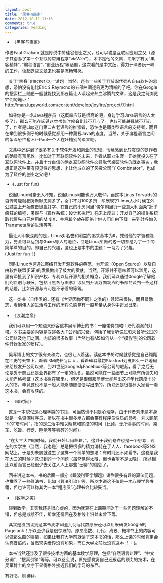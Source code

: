 ```yaml
---
layout: post
title: "黑客与画家"
date: 2012-10-11 11:16
comments: true
categories: Reading
---
```


* 《黑客与画家》

作者Paul Graham 就是传说中的硅谷创业之父，也可以说是互联网应用之父（源于其创办了第一个互联网应用程序“viaWeb”）。本书是他的文集，汇聚了有关“黑客精神“、”编程语言“、”创业历程“等话题，这次看的是中文版，得力于译者阮一峰的工作，读起这些文章来也甚是流畅带感。

   关于“黑客”(Hacker)这一话题，当然，还有一些关于开放源代码和自由软件的思想，恐怕没有能比Eric S.Raymond的五部曲阐述的更为清晰的了吧。你在Google的搜索栏上随便一艘就能找到那五篇让人读起来热血沸腾的文章，这是我之前浏览它们的地址：http://man.lupaworld.com/content/develop/joyfire/project/7.html

   如果你是一名Java程序员（这概率应该是很高的吧，身边学习Java语言的人太多了），那么可能在阅读这本书的时候会比较不开心了，也有可能越看越不开心了，作者是Lisp这门第二古老语言的推崇者，恐怕也是弱类型语言的支持者，而且在举到很多例子的时候感觉都用一种蔑视Java的态度。当然，关于编程语言之间的争斗恐怕也不止Paul一个人在吐槽别的语言吧。

   文集中还讲到了很多有关于软件开发和创业的思想，令我感到比较震惊的是作者的确很有预见性。比如对于互联网软件的未来，作者从职业生涯一开始就投入在了互联网软件上，并且十分自信的确定互联网软件必将取代桌面软件的既定事实；我想正是这种带有预见性的思想，才让他成立的了风投公司“Y Combinator”，也成为了硅谷的创业之父吧！



* 《Just for fun》

   说起Linux可能无人不知，说起Linus可能也万人敬仰，而这本Linus Torvalds的自传可能就相对默默无闻多了，全书不过100多页，却展现了Linus从小时候在外公膝盖上开始敲击键盘打字、在自己的小房间里“偶尔朝里扔一些意大利面条”近乎疯狂的编程、暑假与《操作系统：设计和执行》在床上度过；开发自己的操作系统取代原先自己使用的MINIX，并将其个放在网络上供人们自由下载；来到硅谷加入Transmeta后的生活等等。

   最让人印象深刻的是，Linus对名誉和利益的追求基本为0，凭借他的才智和能力，完全可以达到与Gates等人的地位，但是Linus所做的这一切都是为了一个简简单单的目的，即自己的兴趣，这也正是本书的主题：一切为了兴趣。(Just for fun！)

   同时Linux也是通过网络开发开源软件的典范，为开源（Open Source）以及自由软件联盟(FSF)的发展做出了极大的贡献。当然，开源并不意味着可以滥用，这里有牵扯到了知识产权、专利以及开源的相关概念，我们可以通过Google了解他们的区别与联系。包括《黑客与画家》涉及到开源方面观点的书都会谈到一些这样的话题，比如开源与专利是不矛盾的等等。

   这一类书（自传类的，还有《世界因你不同》之类的）读起来很快，而且很励志，看到伟人的生活与工作的历程总感觉有一股热量从身体中迸发出来。



* 《浪潮之巅》

   我们可以用一个短语来形容这本吴军博士的书：一座带你领略IT现代浪潮的灯塔。本书主要的内容是叙述各大IT公司的兴衰，包括了我曾听说过和未曾听说过的公司以及他们之间、内部的很多故事（当然也有MS如何从一个“模仿”别的公司软件开始发家的历程）。

   吴军博士的文字很有亲和力，也很让人着迷。读这本书的时候就感觉是自己翱翔在IT史的天空上，看着IBM成长为巨人，看着硅谷最初Stanford划出那么一块地用来给校友开公司以来、到21世纪Google与Facebook等公司的崛起，看了之后无论是对于商业还是业界都有了一定的认识。虽然可能在一些细节上可能有所偏失和未能严格考证（这本书烂在哪里），但还是很佩服吴博士能写出这样年代跨度十分大的书，毕竟这也不是一般人能够随随便便写出来的。所以还是很推荐大家看一看这本书，会有收获的。



* 《暗时间》

   这是一本貌似是心理学类的书籍，可当然也不只是心理学，由于作者刘未鹏本身就是一名资深程序员，所以在书中很多地方都会带有程序员性质的思考。刘未鹏笔下的“暗时间”，指的是生活中难以察觉和掌控的时间（比如，无所事事的时间，乘车、吃饭、行走、睡觉等等零碎的时间）。

   “在大三大四的时候，我就开始只用邮箱。”，这对于我们也许也是一个思考，现在的大学生（当然，我也是）总是把很多的精力消耗在了人人、facebook等SNS网站上，于是刘未鹏就滋生了这样一个简单的想法：有时间还不如看书。这也是我在大三的时候才意识到的一个问题（虽然觉得太晚，但也希望不是太晚），所以相比以前而言已经很少去关注人人上那些“无聊”的信息了。

   回来讲这本书，书的后面一部分《跟波利亚学解题》讲到很多有趣的算法问题，也推荐了一些算法书，比如《算法引论》等，所以才说这不仅是一本心理学的书籍，但也许可以称其为一本“程序员”心理书会比较妥当。



* 《数学之美》

   谈到数学，其实我还是很心虚的，因为就算在上课期间对于一些问题理解的不错，但总是成绩不佳，所幸还徘徊在及格线上沿处未曾下落。

   其实是直到读到这本书我才知道几何与代数原来还可以用来研发Google的Pagerank！所以至少我是很惊讶的，原来高数、几代、离散、概率书上的内容可以做那么酷的事情，如果让我在大学前就读了这本书的话，那么上课的时候肯定会认真百倍的，当然现实世界没有如果，而在大学之前也没有这本书 ：(。

   本书当然还涉及了很多技术方面的基本数学原理，包括“自然语言处理”、“中文分词”、“搜索引擎”等等。可以这么说，原先感觉离自己还很远的顶尖的技术，在吴军博士的文字下显得格外接近我们的学习的东西。




有好书，则待续。
